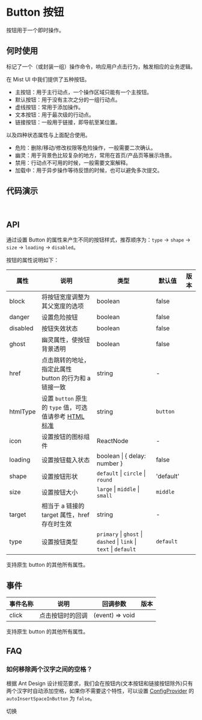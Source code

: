 # Button 按钮

按钮用于一个即时操作。

## 何时使用

标记了一个（或封装一组）操作命令，响应用户点击行为，触发相应的业务逻辑。

在 Mist UI 中我们提供了五种按钮。

- 主按钮：用于主行动点，一个操作区域只能有一个主按钮。
- 默认按钮：用于没有主次之分的一组行动点。
- 虚线按钮：常用于添加操作。
- 文本按钮：用于最次级的行动点。
- 链接按钮：一般用于链接，即导航至某位置。

以及四种状态属性与上面配合使用。
- 危险：删除/移动/修改权限等危险操作，一般需要二次确认。
- 幽灵：用于背景色比较复杂的地方，常用在首页/产品页等展示场景。
- 禁用：行动点不可用的时候，一般需要文案解释。
- 加载中：用于异步操作等待反馈的时候，也可以避免多次提交。

## 代码演示

<br />

<demo title="按钮类型" id="components-button-demo-basic" src="./example/basic.vue" desc="按钮有五种类型：主按钮、次按钮、虚线按钮、文本按钮和链接按钮。主按钮在同一个操作区域最多出现一次。"></demo>


<demo title="图标按钮" id="components-button-demo-icons" src="./example/icons.vue" desc="当需要在`Button`内嵌入`Icon`时，可以设置`icon`属性或者插槽，或者直接在`Button`内使用`Icon`组件。<br/> 如果想控制`Icon`具体的位置，只能直接使用`Icon`组件，而非`icon`属性或者插槽。"></demo>


<demo title="按钮尺寸" id="components-button-demo-size" src="./example/size.vue" desc="按钮有大、中、小三种尺寸。<br/>通过设置`size`为`large` `small`分别把按钮设为大、小尺寸。若不设置`size`，则尺寸为中。"></demo>


<demo title="不可用状态" id="components-button-demo-disabled" src="./example/disabled.vue" desc="添加`disabled`属性即可让按钮处于不可用状态，同时按钮样式也会改变。"></demo>


<demo title="加载中状态" id="components-button-demo-loading" src="./example/loading.vue" desc="添加`loading`属性即可让按钮处于加载状态，最后两个按钮演示点击后进入加载状态。"></demo>


<demo title="幽灵按钮" id="components-button-demo-ghost" src="./example/ghost.vue" desc="幽灵按钮将按钮的内容反色，背景变为透明，常用在有色背景上。"></demo>


<demo title="多个按钮组合" id="components-button-demo-dropdown-btn" src="./example/dropdownBtn.vue" desc="按钮组合使用时，推荐使用 1 个主操作 + n 个次操作，3 个以上操作时把更多操作放到`Dropdown.Button`中组合使用。"></demo>


<demo title="Block按钮" id="components-button-demo-block" src="./example/block.vue" desc="`block`属性将使按钮适合其父宽度。"></demo>


<demo title="危险按钮" id="components-button-demo-danger" src="./example/danger.vue" desc="危险作为一种按钮属性而不是按钮类型。"></demo>


## API

通过设置 Button 的属性来产生不同的按钮样式，推荐顺序为：`type` -> `shape` -> `size` -> `loading` -> `disabled`。

按钮的属性说明如下：

| 属性 | 说明 | 类型 | 默认值 | 版本 |
| --- | --- | --- | --- | --- |
| block | 将按钮宽度调整为其父宽度的选项 | boolean | false |  |
| danger | 设置危险按钮 | boolean | false |  |
| disabled | 按钮失效状态 | boolean | false |  |
| ghost | 幽灵属性，使按钮背景透明 | boolean | false |  |
| href | 点击跳转的地址，指定此属性 button 的行为和 a 链接一致 | string | - |  |
| htmlType | 设置 `button` 原生的 `type` 值，可选值请参考 [HTML 标准](https://developer.mozilla.org/en-US/docs/Web/HTML/Element/button#attr-type) | string | `button` |  |
| icon | 设置按钮的图标组件 | ReactNode | - |  |
| loading | 设置按钮载入状态 | boolean \| { delay: number } | false |  |
| shape | 设置按钮形状 | `default` \| `circle` \| `round` | 'default' |  |
| size | 设置按钮大小 | `large` \| `middle` \| `small` | `middle` |  |
| target | 相当于 a 链接的 target 属性，href 存在时生效 | string | - |  |
| type | 设置按钮类型 | `primary` \| `ghost` \| `dashed` \| `link` \| `text` \| `default` | `default` |  |

支持原生 button 的其他所有属性。

## 事件

| 事件名称 | 说明             | 回调参数        | 版本 |
| -------- | ---------------- | --------------- | ---- |
| click    | 点击按钮时的回调 | (event) => void |      |

支持原生 button 的其他所有属性。

## FAQ

### 如何移除两个汉字之间的空格？

根据 Ant Design 设计规范要求，我们会在按钮内(文本按钮和链接按钮除外)只有两个汉字时自动添加空格，如果你不需要这个特性，可以设置 [ConfigProvider](/components/config-provider/#API) 的 `autoInsertSpaceInButton` 为 `false`。

<m-config-provider :autoInsertSpaceInButton="autoInsertSpaceInButton">
    <m-button type="primary" @click="onSwitch">切换</m-button>
</m-config-provider>

<script setup lang="ts">
import { ref } from "vue";
const autoInsertSpaceInButton = ref<boolean>(true);
const onSwitch = ()=>{
    autoInsertSpaceInButton.value = !autoInsertSpaceInButton.value;
}
</script>

<style>

[id^="components-button-demo-"] .mist-btn {
    margin-right: 8px;
    margin-bottom: 12px;
}
[id^="components-button-demo-"] .mist-btn-rtl {
    margin-right: 0;
    margin-left: 8px;
}
[id^="components-button-demo-"] .mist-btn-group > .mist-btn {
    margin-right: 0;
}
[data-theme="dark"] .site-button-ghost-wrapper {
    background: rgba(255, 255, 255, 0.2);
}
</style>
